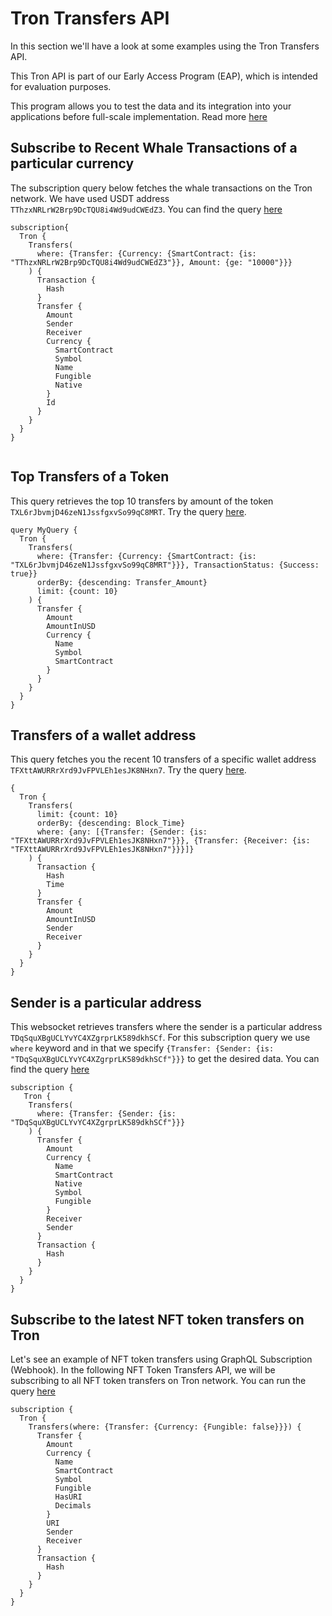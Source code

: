 # Tron Transfers API

In this section we'll have a look at some examples using the Tron Transfers API.

This Tron API is part of our Early Access Program (EAP), which is intended for evaluation purposes.

This program allows you to test the data and its integration into your applications before full-scale implementation. Read more [here](https://docs.bitquery.io/docs/graphql/dataset/EAP/)

<head>
<meta name="title" content="Tron Transfers API"/>
<meta name="description" content="Get all historical & realtime transfers details for an address or a contract, capturing internal transfers, external transfers and token transfers."/>
<meta name="keywords" content="Tron transfers api, Tron transfers python api, Tron transfers scan api, Tron transfers api docs, transfers crypto api, transfers blockchain api, Tron network api"/>
<meta name="robots" content="index, follow"/>
<meta http-equiv="Content-Type" content="text/html; charset=utf-8"/>
<meta name="language" content="English"/>

<!-- Open Graph / Facebook -->

<meta property="og:type" content="website" />
<meta
  property="og:title"
  content="Tron Transfers API"
/>
<meta
  property="og:description"
  content="Get all historical & realtime transfers for an address or a contract, capturing internal transfers, external transfers and token transfers."
/>

<!-- Twitter -->

<meta property="twitter:card" content="summary_large_image" />
<meta property="twitter:title" content="Tron Transfers API" />
<meta property="twitter:description" content="Get all historical & realtime transfers for an address or a contract, capturing internal transfers, external transfers and token transfers." />
</head>

## Subscribe to Recent Whale Transactions of a particular currency

The subscription query below fetches the whale transactions on the Tron network. We have used USDT address `TThzxNRLrW2Brp9DcTQU8i4Wd9udCWEdZ3`. You can find the query [here](https://ide.bitquery.io/Whale-transfers-of-USDT-on-Tron)

```
subscription{
  Tron {
    Transfers(
      where: {Transfer: {Currency: {SmartContract: {is: "TThzxNRLrW2Brp9DcTQU8i4Wd9udCWEdZ3"}}, Amount: {ge: "10000"}}}
    ) {
      Transaction {
        Hash
      }
      Transfer {
        Amount
        Sender
        Receiver
        Currency {
          SmartContract
          Symbol
          Name
          Fungible
          Native
        }
        Id
      }
    }
  }
}


```

## Top Transfers of a Token

This query retrieves the top 10 transfers by amount of the token `TXL6rJbvmjD46zeN1JssfgxvSo99qC8MRT`. Try the query [here](https://ide.bitquery.io/top-transfers-of-a-token_2).

```
query MyQuery {
  Tron {
    Transfers(
      where: {Transfer: {Currency: {SmartContract: {is: "TXL6rJbvmjD46zeN1JssfgxvSo99qC8MRT"}}}, TransactionStatus: {Success: true}}
      orderBy: {descending: Transfer_Amount}
      limit: {count: 10}
    ) {
      Transfer {
        Amount
        AmountInUSD
        Currency {
          Name
          Symbol
          SmartContract
        }
      }
    }
  }
}
```

## Transfers of a wallet address

This query fetches you the recent 10 transfers of a specific wallet address `TFXttAWURRrXrd9JvFPVLEh1esJK8NHxn7`. Try the query [here](https://ide.bitquery.io/Transfers-of-a-wallet).

```
{
  Tron {
    Transfers(
      limit: {count: 10}
      orderBy: {descending: Block_Time}
      where: {any: [{Transfer: {Sender: {is: "TFXttAWURRrXrd9JvFPVLEh1esJK8NHxn7"}}}, {Transfer: {Receiver: {is: "TFXttAWURRrXrd9JvFPVLEh1esJK8NHxn7"}}}]}
    ) {
      Transaction {
        Hash
        Time
      }
      Transfer {
        Amount
        AmountInUSD
        Sender
        Receiver
      }
    }
  }
}
```

## Sender is a particular address

This websocket retrieves transfers where the sender is a particular address `TDqSquXBgUCLYvYC4XZgrprLK589dkhSCf`. For this subscription query we use `where` keyword and in that we specify `{Transfer: {Sender: {is: "TDqSquXBgUCLYvYC4XZgrprLK589dkhSCf"}}}` to get the desired data. You can find the query [here](https://ide.bitquery.io/Sender-is-particular-address)

```
subscription {
   Tron {
    Transfers(
      where: {Transfer: {Sender: {is: "TDqSquXBgUCLYvYC4XZgrprLK589dkhSCf"}}}
    ) {
      Transfer {
        Amount
        Currency {
          Name
          SmartContract
          Native
          Symbol
          Fungible
        }
        Receiver
        Sender
      }
      Transaction {
        Hash
      }
    }
  }
}

```

## Subscribe to the latest NFT token transfers on Tron

Let's see an example of NFT token transfers using GraphQL Subscription (Webhook). In the following NFT Token Transfers API, we will be subscribing to all NFT token transfers on Tron network. You can run the query [here](https://ide.bitquery.io/NFT-Token-Transfers-API_5)

```
subscription {
  Tron {
    Transfers(where: {Transfer: {Currency: {Fungible: false}}}) {
      Transfer {
        Amount
        Currency {
          Name
          SmartContract
          Symbol
          Fungible
          HasURI
          Decimals
        }
        URI
        Sender
        Receiver
      }
      Transaction {
        Hash
      }
    }
  }
}


```

